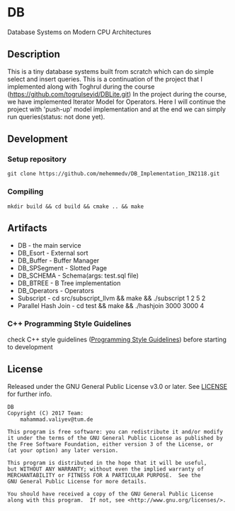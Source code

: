# DB
Database Systems on Modern CPU Architectures


Description
-----------
This is a tiny database systems built from scratch which can do simple select and insert queries.
This is a continuation of the project that I implemented along with Toghrul during the course (https://github.com/togrulseyid/DBLite.git)
In the project during the course, we have implemented Iterator Model for Operators. Here I will continue the project with 'push-up' model implementation and at the end we can simply run queries(status: not done yet).


## Development
### Setup repository
```
git clone https://github.com/mehemmedv/DB_Implementation_IN2118.git
```

### Compiling
```
mkdir build && cd build && cmake .. && make
```

Artifacts
---------
* DB - the main service
* DB_Esort -  External sort
* DB_Buffer - Buffer Manager
* DB_SPSegment - Slotted Page
* DB_SCHEMA - Schema(args: test.sql file)
* DB_BTREE - B Tree implementation
* DB_Operators - Operators
* Subscript - cd src/subscript_llvm && make && ./subscript 1 2 5 2
* Parallel Hash Join - cd test && make && ./hashjoin 3000 3000 4


### C++ Programming Style Guidelines
check C++ style guidelines ([Programming Style Guidelines](http://geosoft.no/development/cppstyle.html)) before starting to development 

License
-------

Released under the GNU General Public License v3.0 or later.
See [LICENSE](LICENSE) for further info.

    DB
    Copyright (C) 2017 Team: 
        mahammad.valiyev@tum.de

    This program is free software: you can redistribute it and/or modify
    it under the terms of the GNU General Public License as published by
    the Free Software Foundation, either version 3 of the License, or
    (at your option) any later version.

    This program is distributed in the hope that it will be useful,
    but WITHOUT ANY WARRANTY; without even the implied warranty of
    MERCHANTABILITY or FITNESS FOR A PARTICULAR PURPOSE.  See the
    GNU General Public License for more details.

    You should have received a copy of the GNU General Public License
    along with this program.  If not, see <http://www.gnu.org/licenses/>.

